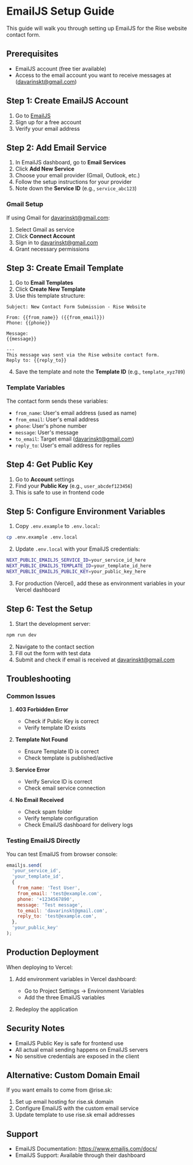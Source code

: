# EmailJS Setup Guide

This guide will walk you through setting up EmailJS for the Rise website contact form.

## Prerequisites

- EmailJS account (free tier available)
- Access to the email account you want to receive messages at (davarinskt@gmail.com)

## Step 1: Create EmailJS Account

1. Go to [EmailJS](https://www.emailjs.com/)
2. Sign up for a free account
3. Verify your email address

## Step 2: Add Email Service

1. In EmailJS dashboard, go to **Email Services**
2. Click **Add New Service**
3. Choose your email provider (Gmail, Outlook, etc.)
4. Follow the setup instructions for your provider
5. Note down the **Service ID** (e.g., `service_abc123`)

### Gmail Setup

If using Gmail for davarinskt@gmail.com:

1. Select Gmail as service
2. Click **Connect Account**
3. Sign in to davarinskt@gmail.com
4. Grant necessary permissions

## Step 3: Create Email Template

1. Go to **Email Templates**
2. Click **Create New Template**
3. Use this template structure:

```
Subject: New Contact Form Submission - Rise Website

From: {{from_name}} ({{from_email}})
Phone: {{phone}}

Message:
{{message}}

---
This message was sent via the Rise website contact form.
Reply to: {{reply_to}}
```

4. Save the template and note the **Template ID** (e.g., `template_xyz789`)

### Template Variables

The contact form sends these variables:

- `from_name`: User's email address (used as name)
- `from_email`: User's email address
- `phone`: User's phone number
- `message`: User's message
- `to_email`: Target email (davarinskt@gmail.com)
- `reply_to`: User's email address for replies

## Step 4: Get Public Key

1. Go to **Account** settings
2. Find your **Public Key** (e.g., `user_abcdef123456`)
3. This is safe to use in frontend code

## Step 5: Configure Environment Variables

1. Copy `.env.example` to `.env.local`:

```bash
cp .env.example .env.local
```

2. Update `.env.local` with your EmailJS credentials:

```bash
NEXT_PUBLIC_EMAILJS_SERVICE_ID=your_service_id_here
NEXT_PUBLIC_EMAILJS_TEMPLATE_ID=your_template_id_here
NEXT_PUBLIC_EMAILJS_PUBLIC_KEY=your_public_key_here
```

3. For production (Vercel), add these as environment variables in your Vercel dashboard

## Step 6: Test the Setup

1. Start the development server:

```bash
npm run dev
```

2. Navigate to the contact section
3. Fill out the form with test data
4. Submit and check if email is received at davarinskt@gmail.com

## Troubleshooting

### Common Issues

1. **403 Forbidden Error**

   - Check if Public Key is correct
   - Verify template ID exists

2. **Template Not Found**

   - Ensure Template ID is correct
   - Check template is published/active

3. **Service Error**

   - Verify Service ID is correct
   - Check email service connection

4. **No Email Received**
   - Check spam folder
   - Verify template configuration
   - Check EmailJS dashboard for delivery logs

### Testing EmailJS Directly

You can test EmailJS from browser console:

```javascript
emailjs.send(
  'your_service_id',
  'your_template_id',
  {
    from_name: 'Test User',
    from_email: 'test@example.com',
    phone: '+1234567890',
    message: 'Test message',
    to_email: 'davarinskt@gmail.com',
    reply_to: 'test@example.com',
  },
  'your_public_key'
);
```

## Production Deployment

When deploying to Vercel:

1. Add environment variables in Vercel dashboard:

   - Go to Project Settings → Environment Variables
   - Add the three EmailJS variables

2. Redeploy the application

## Security Notes

- EmailJS Public Key is safe for frontend use
- All actual email sending happens on EmailJS servers
- No sensitive credentials are exposed in the client

## Alternative: Custom Domain Email

If you want emails to come from @rise.sk:

1. Set up email hosting for rise.sk domain
2. Configure EmailJS with the custom email service
3. Update template to use rise.sk email addresses

## Support

- EmailJS Documentation: https://www.emailjs.com/docs/
- EmailJS Support: Available through their dashboard
